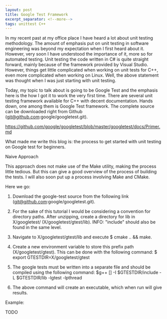 ```yaml
---
layout: post
title: Google Test Framework
excerpt_separator: <!--more-->
tags: unittest C++
---
```


In my recent past at my office place I have heard a lot about unit testing methodology. The amount of emphasis put on unit testing in software engineering was beyond my expectation when I first heard about it. However, very soon I have understood the importance of it, more so for automated testing. Unit testing the code written in C# is quite straight forward, mainly because of the framework provided by Visual Studio. However, things get little complicated when working on unit tests for C++, even more complicated when working on Linux. Well, the above statement was thought when I was just starting with unit testing.

<!--more-->

Today, my topic to talk about is going to be Google Test and the emphasis here is the how I got it to work the very first time. There are several unit testing framework available for C++ with decent documentation. Hands down, one among them is Google Test framework. The complete source can be downloaded right from Github (git@github.com:google/googletest.git).


https://github.com/google/googletest/blob/master/googletest/docs/Primer.md

What made me write this blog is: the process to get started with unit testing on Google test for beginners.

Naive Approach

This approach does not make use of the Make utility, making the process little tedious. But this can give a good overview of the process of building the tests. I will also soon put up a process involving Make and CMake.

Here we go:

1. Download the google-test source from the following link (git@github.com:google/googletest.git).

2. For the sake of this tutorial I would be considering a convention for directory paths. After unzipping, create a directory for lib in X/googletest/ (X/googletest/gtest/lib). INFO: "include" should also be found in the same level.

3. Navigate to X/googletest/gtest/lib and execute $ cmake .. && make.

4. Create a new environment variable to store this prefix path (X/googletest/gtest). This can be done with the following command: $ export GTESTDIR=X/googletest/gtest

5. The google tests must be written into a separate file and should be compiled using the following command: $g++ [] -I $GTESTDIR/include -L $GTESTDIR/lib -lgtest -lpthread

6. The above command will create an executable, which when run will give results.

Example:

TODO


